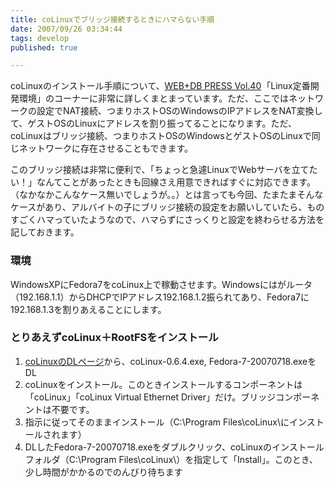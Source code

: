 ```yaml
---
title: coLinuxでブリッジ接続するときにハマらない手順
date: 2007/09/26 03:34:44
tags: develop
published: true

---
```


<p>coLinuxのインストール手順について、<a href="http://www.amazon.co.jp/gp/product/477413192X?ie=UTF8&tag=katsumatv-22&linkCode=as2&camp=247&creative=1211&creativeASIN=477413192X">WEB+DB PRESS Vol.40</a><img src="http://www.assoc-amazon.jp/e/ir?t=katsumatv-22&l=as2&o=9&a=477413192X" width="1" height="1" border="0" alt="" style="border:none !important; margin:0px !important;" />「Linux定番開発環境」のコーナーに非常に詳しくまとまっています。ただ、ここではネットワークの設定でNAT接続、つまりホストOSのWindowsのIPアドレスをNAT変換して、ゲストOSのLinuxにアドレスを割り振ってることになります。ただ、coLinuxはブリッジ接続、つまりホストOSのWindowsとゲストOSのLinuxで同じネットワークに存在させることもできます。</p>

<p>このブリッジ接続は非常に便利で、「ちょっと急遽LinuxでWebサーバを立てたい！」なんてことがあったときも回線さえ用意できればすぐに対応できます。（なかなかこんなケース無いでしょうが。。）とは言っても今回、たまたまそんなケースがあり、アルバイトの子にブリッジ接続の設定をお願いしていたら、ものすごくハマっていたようなので、ハマらずにさっくりと設定を終わらせる方法を記しておきます。</p>


<h3>環境</h3>
<p>WindowsXPにFedora7をcoLinux上で稼動させます。Windowsにはがルータ（192.168.1.1）からDHCPでIPアドレス192.168.1.2振られてあり、Fedora7に192.168.1.3を割りあえることにします。</p>


<h3>とりあえずcoLinux＋RootFSをインストール</h3>
<ol>
<li><a href="http://sourceforge.net/project/showfiles.php?group_id=98788">coLinuxのDLページ</a>から、coLinux-0.6.4.exe,  Fedora-7-20070718.exeをDL</li>
<li>coLinuxをインストール。このときインストールするコンポーネントは「coLinux」「coLinux Virtual Ethernet Driver」だけ。ブリッジコンポーネントは不要です。</li>
<li>指示に従ってそのままインストール（C:\Program Files\coLinux\にインストールされます）</li>
<li>DLしたFedora-7-20070718.exeをダブルクリック、coLinuxのインストールフォルダ（C:\Program Files\coLinux\）を指定して「Install」。このとき、少し時間がかかるのでのんびり待ちます</li>
</ol>
